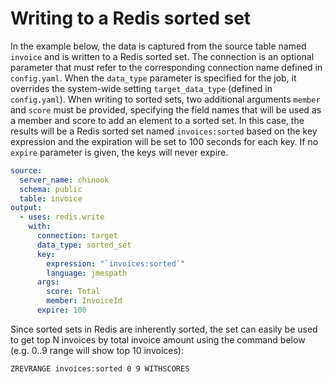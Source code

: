 # Writing to a Redis sorted set

In the example below, the data is captured from the source table named `invoice` and is written to a Redis sorted set. The connection is an optional parameter that must refer to the corresponding connection name defined in `config.yaml`. When the `data_type` parameter is specified for the job, it overrides the system-wide setting `target_data_type` (defined in `config.yaml`). 
When writing to sorted sets, two additional arguments `member` and `score` must be provided,  specifying the field names that will be used as a member and score to add an element to a sorted set. In this case, the results will be a Redis sorted set named `invoices:sorted` based on the key expression and the expiration will be set to 100 seconds for each key. If no `expire` parameter is given, the keys will never expire.

```yaml
source:
  server_name: chinook
  schema: public
  table: invoice
output:
  - uses: redis.write
    with:
      connection: target
      data_type: sorted_set
      key:
        expression: "`invoices:sorted`"
        language: jmespath
      args:
        score: Total
        member: InvoiceId 
      expire: 100      
```

Since sorted sets in Redis are inherently sorted, the set can easily be used to get top N invoices by total invoice amount using the command below (e.g. 0..9 range will show top 10 invoices):

```
ZREVRANGE invoices:sorted 0 9 WITHSCORES
```